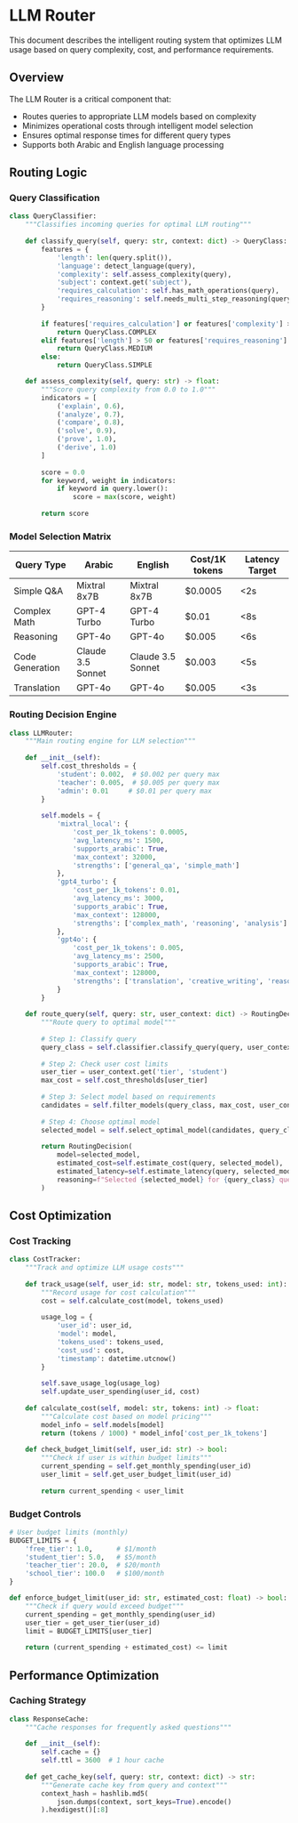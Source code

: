 # LLM Router

This document describes the intelligent routing system that optimizes LLM usage based on query complexity, cost, and performance requirements.

## Overview

The LLM Router is a critical component that:
- Routes queries to appropriate LLM models based on complexity
- Minimizes operational costs through intelligent model selection
- Ensures optimal response times for different query types
- Supports both Arabic and English language processing

## Routing Logic

### Query Classification

```python
class QueryClassifier:
    """Classifies incoming queries for optimal LLM routing"""
    
    def classify_query(self, query: str, context: dict) -> QueryClass:
        features = {
            'length': len(query.split()),
            'language': detect_language(query),
            'complexity': self.assess_complexity(query),
            'subject': context.get('subject'),
            'requires_calculation': self.has_math_operations(query),
            'requires_reasoning': self.needs_multi_step_reasoning(query)
        }
        
        if features['requires_calculation'] or features['complexity'] > 0.8:
            return QueryClass.COMPLEX
        elif features['length'] > 50 or features['requires_reasoning']:
            return QueryClass.MEDIUM
        else:
            return QueryClass.SIMPLE

    def assess_complexity(self, query: str) -> float:
        """Score query complexity from 0.0 to 1.0"""
        indicators = [
            ('explain', 0.6),
            ('analyze', 0.7),
            ('compare', 0.8),
            ('solve', 0.9),
            ('prove', 1.0),
            ('derive', 1.0)
        ]
        
        score = 0.0
        for keyword, weight in indicators:
            if keyword in query.lower():
                score = max(score, weight)
        
        return score
```

### Model Selection Matrix

| Query Type | Arabic | English | Cost/1K tokens | Latency Target |
|------------|---------|---------|----------------|----------------|
| Simple Q&A | Mixtral 8x7B | Mixtral 8x7B | $0.0005 | <2s |
| Complex Math | GPT-4 Turbo | GPT-4 Turbo | $0.01 | <8s |
| Reasoning | GPT-4o | GPT-4o | $0.005 | <6s |
| Code Generation | Claude 3.5 Sonnet | Claude 3.5 Sonnet | $0.003 | <5s |
| Translation | GPT-4o | GPT-4o | $0.005 | <3s |

### Routing Decision Engine

```python
class LLMRouter:
    """Main routing engine for LLM selection"""
    
    def __init__(self):
        self.cost_thresholds = {
            'student': 0.002,  # $0.002 per query max
            'teacher': 0.005,  # $0.005 per query max
            'admin': 0.01     # $0.01 per query max
        }
        
        self.models = {
            'mixtral_local': {
                'cost_per_1k_tokens': 0.0005,
                'avg_latency_ms': 1500,
                'supports_arabic': True,
                'max_context': 32000,
                'strengths': ['general_qa', 'simple_math']
            },
            'gpt4_turbo': {
                'cost_per_1k_tokens': 0.01,
                'avg_latency_ms': 3000,
                'supports_arabic': True,
                'max_context': 128000,
                'strengths': ['complex_math', 'reasoning', 'analysis']
            },
            'gpt4o': {
                'cost_per_1k_tokens': 0.005,
                'avg_latency_ms': 2500,
                'supports_arabic': True,
                'max_context': 128000,
                'strengths': ['translation', 'creative_writing', 'reasoning']
            }
        }
    
    def route_query(self, query: str, user_context: dict) -> RoutingDecision:
        """Route query to optimal model"""
        
        # Step 1: Classify query
        query_class = self.classifier.classify_query(query, user_context)
        
        # Step 2: Check user cost limits
        user_tier = user_context.get('tier', 'student')
        max_cost = self.cost_thresholds[user_tier]
        
        # Step 3: Select model based on requirements
        candidates = self.filter_models(query_class, max_cost, user_context)
        
        # Step 4: Choose optimal model
        selected_model = self.select_optimal_model(candidates, query_class)
        
        return RoutingDecision(
            model=selected_model,
            estimated_cost=self.estimate_cost(query, selected_model),
            estimated_latency=self.estimate_latency(query, selected_model),
            reasoning=f"Selected {selected_model} for {query_class} query"
        )
```

## Cost Optimization

### Cost Tracking

```python
class CostTracker:
    """Track and optimize LLM usage costs"""
    
    def track_usage(self, user_id: str, model: str, tokens_used: int):
        """Record usage for cost calculation"""
        cost = self.calculate_cost(model, tokens_used)
        
        usage_log = {
            'user_id': user_id,
            'model': model,
            'tokens_used': tokens_used,
            'cost_usd': cost,
            'timestamp': datetime.utcnow()
        }
        
        self.save_usage_log(usage_log)
        self.update_user_spending(user_id, cost)
    
    def calculate_cost(self, model: str, tokens: int) -> float:
        """Calculate cost based on model pricing"""
        model_info = self.models[model]
        return (tokens / 1000) * model_info['cost_per_1k_tokens']
    
    def check_budget_limit(self, user_id: str) -> bool:
        """Check if user is within budget limits"""
        current_spending = self.get_monthly_spending(user_id)
        user_limit = self.get_user_budget_limit(user_id)
        
        return current_spending < user_limit
```

### Budget Controls

```python
# User budget limits (monthly)
BUDGET_LIMITS = {
    'free_tier': 1.0,      # $1/month
    'student_tier': 5.0,   # $5/month
    'teacher_tier': 20.0,  # $20/month
    'school_tier': 100.0   # $100/month
}

def enforce_budget_limit(user_id: str, estimated_cost: float) -> bool:
    """Check if query would exceed budget"""
    current_spending = get_monthly_spending(user_id)
    user_tier = get_user_tier(user_id)
    limit = BUDGET_LIMITS[user_tier]
    
    return (current_spending + estimated_cost) <= limit
```

## Performance Optimization

### Caching Strategy

```python
class ResponseCache:
    """Cache responses for frequently asked questions"""
    
    def __init__(self):
        self.cache = {}
        self.ttl = 3600  # 1 hour cache
    
    def get_cache_key(self, query: str, context: dict) -> str:
        """Generate cache key from query and context"""
        context_hash = hashlib.md5(
            json.dumps(context, sort_keys=True).encode()
        ).hexdigest()[:8]
